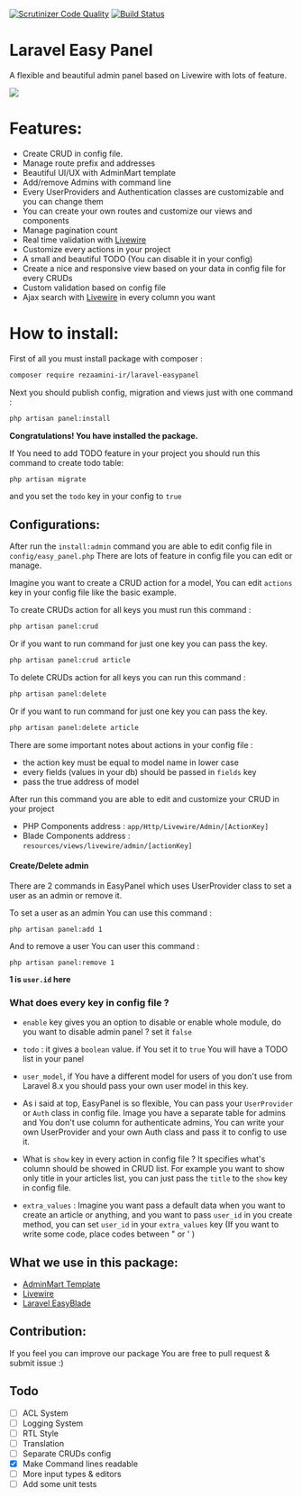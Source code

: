 [![Scrutinizer Code Quality](https://scrutinizer-ci.com/g/rezaamini-ir/laravel-easypanel/badges/quality-score.png?b=master)](https://scrutinizer-ci.com/g/rezaamini-ir/laravel-easypanel/?branch=master)
[![Build Status](https://scrutinizer-ci.com/g/rezaamini-ir/laravel-easypanel/badges/build.png?b=master)](https://scrutinizer-ci.com/g/rezaamini-ir/laravel-easypanel/build-status/master)

# Laravel Easy Panel
A flexible and beautiful admin panel based on Livewire with lots of feature.

<img src="https://linkpicture.com/q/Screenshot-2020-11-07-201015.png"> 

# Features:

- Create CRUD in config file.
- Manage route prefix and addresses
- Beautiful UI/UX with AdminMart template
- Add/remove Admins with command line
- Every UserProviders and Authentication classes are customizable and you can change them 
- You can create your own routes and customize our views and components
- Manage pagination count
- Real time validation with [Livewire](https://github.com/livewire/livewire)
- Customize every actions in your project
- A small and beautiful TODO (You can disable it in your config)
- Create a nice and responsive view based on your data in config file for every CRUDs
- Custom validation based on config file
- Ajax search with [Livewire](https://github.com/livewire/livewire) in every column you want
 
# How to install:

First of all you must install package with composer :
```bash
composer require rezaamini-ir/laravel-easypanel
```
Next you should publish config, migration and views just with one command :
```bash
php artisan panel:install
``` 
**Congratulations! You have installed the package.**

If You need to add TODO feature in your project you should run this command to create todo table:
```bash
php artisan migrate
```
and you set the `todo` key in your config to `true`

## Configurations:

After run the `install:admin` command you are able to edit config file in `config/easy_panel.php`
There are lots of feature in config file you can edit or manage.

Imagine you want to create a CRUD action for a model, You can edit `actions` key in your config file like the basic example.

To create CRUDs action for all keys you must run this command : 
```bash
php artisan panel:crud
```
Or if you want to run command for just one key you can pass the key.
```bash
php artisan panel:crud article
```

To delete CRUDs action for all keys you can run this command : 
```bash
php artisan panel:delete
```
Or if you want to run command for just one key you can pass the key.
```bash
php artisan panel:delete article
```

There are some important notes about actions in your config file :
- the action key must be equal to model name in lower case
- every fields (values in your db) should be passed in `fields` key
- pass the true address of model 

After run this command you are able to edit and customize your CRUD in your project
- PHP Components address : `app/Http/Livewire/Admin/[ActionKey]`
- Blade Components address : `resources/views/livewire/admin/[actionKey]`

#### Create/Delete admin

There are 2 commands in EasyPanel which uses UserProvider class to set a user as an admin or remove it.

To set a user as an admin You can use this command :

```
php artisan panel:add 1
```

And to remove a user You can user this command : 

```
php artisan panel:remove 1
```

**1 is `user.id` here**

### What does every key in config file ?

- `enable` key gives you an option to disable or enable whole module, do you want to disable admin panel ? set it `false`
-  `todo` : it gives a `boolean` value. if You set it to `true` You will have a TODO list in your panel
- `user_model`, if You have a different model for users of you don't use from Laravel 8.x you should pass your own user model in this key.

- As i said at top, EasyPanel is so flexible, You can pass your `UserProvider` or `Auth` class in config file. Image you have a separate table for admins and You don't use column for authenticate admins, You can write your own UserProvider and your own Auth class and pass it to config to use it.

- What is `show` key in every action in config file ? It specifies what's column should be showed in CRUD list.
For example you want to show only title in your articles list, you can just pass the `title` to the `show` key in config file.

- `extra_values` : Imagine you want pass a default data when you want to create an article or anything, and you want to pass `user_id` in you create method, you can set `user_id` in your `extra_values` key (If you want to write some code, place codes between " or ' )

## What we use in this package:
- [AdminMart Template](https://adminmart.com/)
- [Livewire](https://github.com/livewire/livewire)
- [Laravel EasyBlade](https://github.com/rezaamini-ir/laravel-easyblade)

## Contribution: 
If you feel you can improve our package You are free to pull request & submit issue :)

## Todo 
- [ ] ACL System
- [ ] Logging System
- [ ] RTL Style
- [ ] Translation
- [ ] Separate CRUDs config
- [x] Make Command lines readable
- [ ] More input types & editors
- [ ] Add some unit tests
